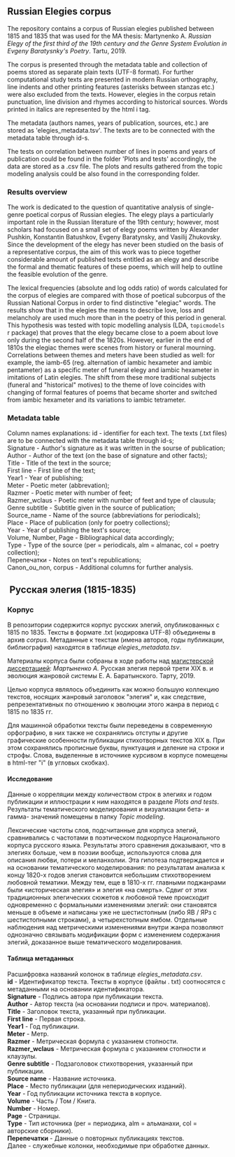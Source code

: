 ## Russian Elegies corpus

The repository contains a corpus of Russian elegies published between 1815 and 1835 that was used for the MA thesis: Martynenko A. _Russian Elegy of the first third of the 19th century and the Genre System Evolution in Evgeny Baratysnky's Poetry_. Tartu, 2019.

The corpus is presented through the metadata table and collection of poems stored as separate plain texts (UTF-8 format). For further computational study texts are presented in modern Russian orthography, line indents and other printing features (asterisks between stanzas etc.) were also excluded from the texts. However, elegies in the corpus retain punctuation, line division and rhymes according to historical sources. Words printed in italics are represented by the html i tag.
  
The metadata (authors names, years of publication, sources, etc.) are stored as 'elegies_metadata.tsv'. The texts are to be connected with the metadata table through id-s.

The tests on correlation between number of lines in poems and years of publication could be found in the folder 'Plots and tests' accordingly, the data are stored as a .csv file.
The plots and results gathered from the topic modeling analysis could be also found in the corresponding folder.
  
    
### Results overview

The work is dedicated to the question of quantitative analysis of single-genre poetical corpus of Russian elegies.
The elegy plays a particularly important role in the Russian literature of the 19th century; however, most scholars had focused on a small set of elegy poems written by Alexander Pushkin, Konstantin Batushkov, Evgeny Baratynsky, and Vasilij Zhukovsky. Since the development of the elegy has never been studied on the basis of a representative corpus, the aim of this work was to piece together considerable amount of published texts entitled as an elegy and describe the formal and thematic features of these poems, which will help to outline the feasible evolution of the genre.

The lexical frequencies (absolute and log odds ratio) of words calculated for the corpus of elegies are compared with those of poetical subcorpus of the Russian National Corpus in order to find distinctive "elegiac" words. The results show that in the elegies the means to describe love, loss and melancholy are used much more than in the poetry of this period in general. This hypothesis was tested with topic modelling analysis (LDA, `topicmodels` r package) that proves that the elegy became close to a poem about love only during the second half of the 1820s. However, earlier in the end of 1810s the elegiac themes were scenes from history or funeral mourning. Correlations between themes and meters have been studied as well: for example, the iamb-65 (reg. alternation of iambic hexameter and iambic pentameter) as a specific meter of funeral elegy and iambic hexameter in imitations of Latin elegies. The shift from these more traditional subjects (funeral and "historical" motives) to the theme of love coincides with changing of formal features of poems that became shorter and switched from iambic hexameter and its variations to iambic tetrameter.  

### Metadata table
Column names explanations:
id - identifier for each text. The texts (.txt files) are to be connected with the metadata table through id-s;  
Signature - Author's signature as it was written in the sourse of publication;  
Author - Author of the text (on the base of signature and other facts);  
Title - Title of the text in the source;  
First line - First line of the text;  
Year1 - Year of publishing;  
Meter - Poetic meter (abbrevation);  
Razmer - Poetic meter with number of feet;  
Razmer_wclaus - Poetic meter with number of feet and type of clausula;  
Genre subtitle - Subtitle given in the source of publication;  
Source_name - Name of the source (abbreviations for periodicals);  
Place - Place of publication (only for poetry collections);  
Year - Year of publishing the text's source;  
Volume, Number, Page - Bibliographical data accordingly;  
Type - Type of the source (per = periodicals, alm = almanac, col = poetry collection);  
Перепечатки - Notes on text's republications;  
Canon_ou_non, corpus - Additional columns for further analysis.  




##  Русская элегия (1815-1835)

### Корпус

В репозитории содержится корпус русских элегий, опубликованных с 1815 по 1835. Тексты в формате .txt (кодировка UTF-8) объединены в архив _corpus_. Метаданные к текстам (имена авторов, годы публикации, библиография) находятся в таблице _elegies_metadata.tsv_.

Материалы корпуса были собраны в ходе работы над [магистерской диссертацией](https://dspace.ut.ee/handle/10062/64380): _Мартыненко А._ Русская элегия первой трети XIX в. и эволюция жанровой системы Е. А. Баратынского. Тарту, 2019.

Целью корпуса являлось объединить как можно большую коллекцию текстов, носящих жанровый заголовок "элегия" и, как следствие, репрезентативных по отношению к эволюции этого жанра в период с 1815 по 1835 гг.

Для машинной обработки тексты были переведены в современную орфографию, в них также не сохранялись отступы и другие графические особенности публикации стихотворных текстов XIX в. При этом сохранялись прописные буквы, пунктуация и деление на строки и строфы. Слова, выделенные в источнике курсивом в корпусе помещены в html-тег "i" (в угловых скобках).

#### Исследование

Данные о корреляции между количеством строк в элегиях и годом публикации и иллюстрации к ним находятся в разделе _Plots and tests_. Результаты тематического моделирования и визуализации бета- и гамма- значений помещены в папку _Topic modeling_.

Лексические частоты слов, подсчитанные для корпуса элегий, сравнивались с частотами в поэтическом подкорпусе Национального корпуса русского языка. Результаты этого сравнения доказывают, что в элегиях больше, чем в поэзии вообще, используются слова для описания любви, потери и меланхолии. Эта гипотеза подтверждается и на основании тематического моделирования: по результатам анализа к концу 1820-х годов элегия становится небольшим стихотворением любовной тематики. Между тем, еще в 1810-х гг. главными поджанрами были «историческая элегия» и элегия «на смерть». Сдвиг от этих традиционных элегических сюжетов к любовной теме происходит одновременно с формальными изменениями элегий: они становятся меньше в объеме и написаны уже не шестистопным (либо ЯВ / ЯРз с шестистопными строками), а четырехстопным ямбом. Отдельные наблюдения над метрическими изменениями внутри жанра позволяют однозначно связывать модификации форм с изменением содержания элегий, доказанное выше  тематического моделирования.


#### Таблица метаданных

Расшифровка названий колонок в таблице _elegies_metadata.csv_.  
**id** - Идентификатор текста. Тексты в корпусе (файлы . txt) соотносятся с метаданными на основании идентификатора.  
**Signature** - Подпись автора при публикации текста.  
**Author** - Автор текста (на основании подписи и проч. материалов).  
**Title** - Заголовок текста, указанный при публикации.  
**First line** - Первая строка.  
**Year1** - Год публикации.  
**Meter** - Метр.  
**Razmer** - Метрическая формула с указанием стопности.  
**Razmer_wclaus** - Метрическая формула с указанием стопности и клаузулы.  
**Genre subtitle** - Подзаголовок стихотворения, указанный при публикации.  
**Source name** - Название источника.  
**Place** - Место публикации (для непериодических изданий).  
**Year** - Год публикации источника текста в корпусе.  
**Volume** - Часть / Том / Книга.  
**Number** - Номер.  
**Page** - Страницы.  
**Type** - Тип источника (per = периодика, alm = альманахи, col = авторские сборники).  
**Перепечатки** - Данные о повторных публикациях текстов.  
Далее - служебные колонки, необходимые при обработке данных.  
